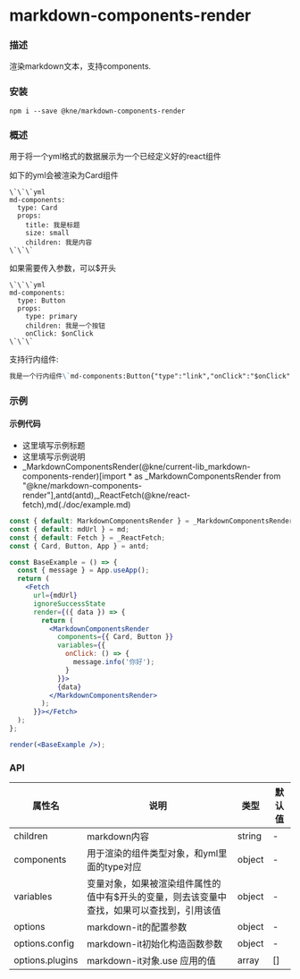 
# markdown-components-render


### 描述

渲染markdown文本，支持components.


### 安装

```shell
npm i --save @kne/markdown-components-render
```


### 概述

用于将一个yml格式的数据展示为一个已经定义好的react组件

如下的yml会被渲染为Card组件

```jsunicoderegexp
\`\`\`yml
md-components:
  type: Card
  props:
    title: 我是标题
    size: small
    children: 我是内容
\`\`\`
```

如果需要传入参数，可以$开头

```jsunicoderegexp
\`\`\`yml
md-components:
  type: Button
  props:
    type: primary
    children: 我是一个按钮
    onClick: $onClick
\`\`\`
```

支持行内组件:
```md
我是一个行内组件\`md-components:Button{"type":"link","onClick":"$onClick","children":"我是一个行内按钮"}\`
```

### 示例

#### 示例代码

- 这里填写示例标题
- 这里填写示例说明
- _MarkdownComponentsRender(@kne/current-lib_markdown-components-render)[import * as _MarkdownComponentsRender from "@kne/markdown-components-render"],antd(antd),_ReactFetch(@kne/react-fetch),md(./doc/example.md)

```jsx
const { default: MarkdownComponentsRender } = _MarkdownComponentsRender;
const { default: mdUrl } = md;
const { default: Fetch } = _ReactFetch;
const { Card, Button, App } = antd;

const BaseExample = () => {
  const { message } = App.useApp();
  return (
    <Fetch
      url={mdUrl}
      ignoreSuccessState
      render={({ data }) => {
        return (
          <MarkdownComponentsRender
            components={{ Card, Button }}
            variables={{
              onClick: () => {
                message.info('你好');
              }
            }}>
            {data}
          </MarkdownComponentsRender>
        );
      }}></Fetch>
  );
};

render(<BaseExample />);

```


### API

| 属性名             | 说明                                             | 类型     | 默认值 |
|-----------------|------------------------------------------------|--------|-----|
| children        | markdown内容                                     | string | -   |
| components      | 用于渲染的组件类型对象，和yml里面的type对应                      | object | -   |
| variables       | 变量对象，如果被渲染组件属性的值中有$开头的变量，则去该变量中查找，如果可以查找到，引用该值 | object | -   |
| options         | markdown-it的配置参数                               | object | -   |
| options.config  | markdown-it初始化构造函数参数                           | object | -   |
| options.plugins | markdown-it对象.use 应用的值                         | array  | []  |

